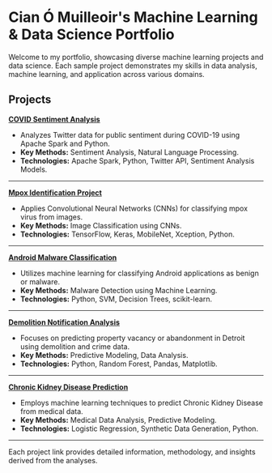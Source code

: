 # Cian Ó Muilleoir's Machine Learning & Data Science Portfolio

Welcome to my portfolio, showcasing diverse machine learning projects and data science. Each sample project demonstrates my skills in data analysis, machine learning, and application across various domains.

## Projects

**[COVID Sentiment Analysis](https://github.com/comuilleoir/COVID-Sentiment)**
   - Analyzes Twitter data for public sentiment during COVID-19 using Apache Spark and Python.
   - **Key Methods:** Sentiment Analysis, Natural Language Processing.
   - **Technologies:** Apache Spark, Python, Twitter API, Sentiment Analysis Models.

---

**[Mpox Identification Project](https://github.com/comuilleoir/Mpox-ID-Project)**
   - Applies Convolutional Neural Networks (CNNs) for classifying mpox virus from images.
   - **Key Methods:** Image Classification using CNNs.
   - **Technologies:** TensorFlow, Keras, MobileNet, Xception, Python.

---

**[Android Malware Classification](https://github.com/comuilleoir/Android-Malware-Classification)**
   - Utilizes machine learning for classifying Android applications as benign or malware.
   - **Key Methods:** Malware Detection using Machine Learning.
   - **Technologies:** Python, SVM, Decision Trees, scikit-learn.

---

**[Demolition Notification Analysis](https://github.com/comuilleoir/Demolitions)**
   - Focuses on predicting property vacancy or abandonment in Detroit using demolition and crime data.
   - **Key Methods:** Predictive Modeling, Data Analysis.
   - **Technologies:** Python, Random Forest, Pandas, Matplotlib.

---

**[Chronic Kidney Disease Prediction](https://github.com/comuilleoir/Kidney-Disease)**
   - Employs machine learning techniques to predict Chronic Kidney Disease from medical data.
   - **Key Methods:** Medical Data Analysis, Predictive Modeling.
   - **Technologies:** Logistic Regression, Synthetic Data Generation, Python.

---

Each project link provides detailed information, methodology, and insights derived from the analyses.
